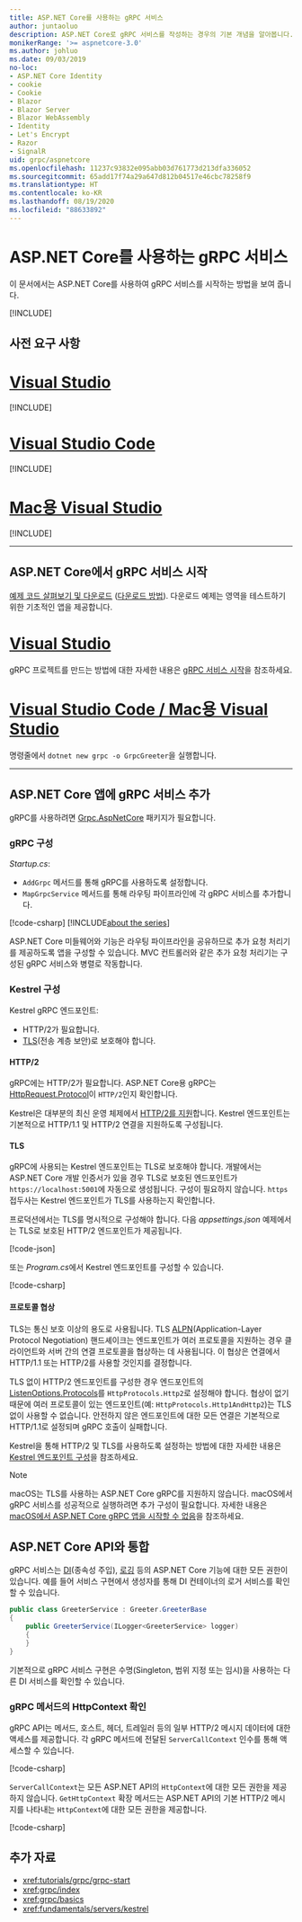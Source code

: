 ```yaml
---
title: ASP.NET Core를 사용하는 gRPC 서비스
author: juntaoluo
description: ASP.NET Core로 gRPC 서비스를 작성하는 경우의 기본 개념을 알아봅니다.
monikerRange: '>= aspnetcore-3.0'
ms.author: johluo
ms.date: 09/03/2019
no-loc:
- ASP.NET Core Identity
- cookie
- Cookie
- Blazor
- Blazor Server
- Blazor WebAssembly
- Identity
- Let's Encrypt
- Razor
- SignalR
uid: grpc/aspnetcore
ms.openlocfilehash: 11237c93832e095abb03d761773d213dfa336052
ms.sourcegitcommit: 65add17f74a29a647d812b04517e46cbc78258f9
ms.translationtype: HT
ms.contentlocale: ko-KR
ms.lasthandoff: 08/19/2020
ms.locfileid: "88633892"
---
```

# <a name="grpc-services-with-aspnet-core"></a>ASP.NET Core를 사용하는 gRPC 서비스

이 문서에서는 ASP.NET Core를 사용하여 gRPC 서비스를 시작하는 방법을 보여 줍니다.

[!INCLUDE[](~/includes/gRPCazure.md)]

## <a name="prerequisites"></a>사전 요구 사항

# <a name="visual-studio"></a>[Visual Studio](#tab/visual-studio)

[!INCLUDE[](~/includes/net-core-prereqs-vs-3.0.md)]

# <a name="visual-studio-code"></a>[Visual Studio Code](#tab/visual-studio-code)

[!INCLUDE[](~/includes/net-core-prereqs-vsc-3.0.md)]

# <a name="visual-studio-for-mac"></a>[Mac용 Visual Studio](#tab/visual-studio-mac)

[!INCLUDE[](~/includes/net-core-prereqs-mac-3.0.md)]

---

## <a name="get-started-with-grpc-service-in-aspnet-core"></a>ASP.NET Core에서 gRPC 서비스 시작

[예제 코드 살펴보기 및 다운로드](https://github.com/dotnet/AspNetCore.Docs/tree/master/aspnetcore/tutorials/grpc/grpc-start/sample) ([다운로드 방법](xref:index#how-to-download-a-sample)). 다운로드 예제는 영역을 테스트하기 위한 기초적인 앱을 제공합니다.

# <a name="visual-studio"></a>[Visual Studio](#tab/visual-studio)

gRPC 프로젝트를 만드는 방법에 대한 자세한 내용은 [gRPC 서비스 시작](xref:tutorials/grpc/grpc-start)을 참조하세요.

# <a name="visual-studio-code--visual-studio-for-mac"></a>[Visual Studio Code / Mac용 Visual Studio](#tab/visual-studio-code+visual-studio-mac)

명령줄에서 `dotnet new grpc -o GrpcGreeter`을 실행합니다.

---

## <a name="add-grpc-services-to-an-aspnet-core-app"></a>ASP.NET Core 앱에 gRPC 서비스 추가

gRPC를 사용하려면 [Grpc.AspNetCore](https://www.nuget.org/packages/Grpc.AspNetCore) 패키지가 필요합니다.

### <a name="configure-grpc"></a>gRPC 구성

*Startup.cs*:

* `AddGrpc` 메서드를 통해 gRPC를 사용하도록 설정합니다.
* `MapGrpcService` 메서드를 통해 라우팅 파이프라인에 각 gRPC 서비스를 추가합니다.

[!code-csharp[](~/tutorials/grpc/grpc-start/sample/GrpcGreeter/Startup.cs?name=snippet&highlight=7,24)]
[!INCLUDE[about the series](~/includes/code-comments-loc.md)]

ASP.NET Core 미들웨어와 기능은 라우팅 파이프라인을 공유하므로 추가 요청 처리기를 제공하도록 앱을 구성할 수 있습니다. MVC 컨트롤러와 같은 추가 요청 처리기는 구성된 gRPC 서비스와 병렬로 작동합니다.

### <a name="configure-kestrel"></a>Kestrel 구성

Kestrel gRPC 엔드포인트:

* HTTP/2가 필요합니다.
* [TLS](https://tools.ietf.org/html/rfc5246)(전송 계층 보안)로 보호해야 합니다.

#### <a name="http2"></a>HTTP/2

gRPC에는 HTTP/2가 필요합니다. ASP.NET Core용 gRPC는 [HttpRequest.Protocol](xref:Microsoft.AspNetCore.Http.HttpRequest.Protocol*)이 `HTTP/2`인지 확인합니다.

Kestrel은 대부분의 최신 운영 체제에서 [HTTP/2를 지원](xref:fundamentals/servers/kestrel#http2-support)합니다. Kestrel 엔드포인트는 기본적으로 HTTP/1.1 및 HTTP/2 연결을 지원하도록 구성됩니다.

#### <a name="tls"></a>TLS

gRPC에 사용되는 Kestrel 엔드포인트는 TLS로 보호해야 합니다. 개발에서는 ASP.NET Core 개발 인증서가 있을 경우 TLS로 보호된 엔드포인트가 `https://localhost:5001`에 자동으로 생성됩니다. 구성이 필요하지 않습니다. `https` 접두사는 Kestrel 엔드포인트가 TLS를 사용하는지 확인합니다.

프로덕션에서는 TLS를 명시적으로 구성해야 합니다. 다음 *appsettings.json* 예제에서는 TLS로 보호된 HTTP/2 엔드포인트가 제공됩니다.

[!code-json[](~/grpc/aspnetcore/sample/appsettings.json?highlight=4)]

또는 *Program.cs*에서 Kestrel 엔드포인트를 구성할 수 있습니다.

[!code-csharp[](~/grpc/aspnetcore/sample/Program.cs?highlight=7&name=snippet)]

#### <a name="protocol-negotiation"></a>프로토콜 협상

TLS는 통신 보호 이상의 용도로 사용됩니다. TLS [ALPN](https://tools.ietf.org/html/rfc7301#section-3)(Application-Layer Protocol Negotiation) 핸드셰이크는 엔드포인트가 여러 프로토콜을 지원하는 경우 클라이언트와 서버 간의 연결 프로토콜을 협상하는 데 사용됩니다. 이 협상은 연결에서 HTTP/1.1 또는 HTTP/2를 사용할 것인지를 결정합니다.

TLS 없이 HTTP/2 엔드포인트를 구성한 경우 엔드포인트의 [ListenOptions.Protocols](xref:fundamentals/servers/kestrel#listenoptionsprotocols)를 `HttpProtocols.Http2`로 설정해야 합니다. 협상이 없기 때문에 여러 프로토콜이 있는 엔드포인트(예: `HttpProtocols.Http1AndHttp2`)는 TLS 없이 사용할 수 없습니다. 안전하지 않은 엔드포인트에 대한 모든 연결은 기본적으로 HTTP/1.1로 설정되며 gRPC 호출이 실패합니다.

Kestrel을 통해 HTTP/2 및 TLS를 사용하도록 설정하는 방법에 대한 자세한 내용은 [Kestrel 엔드포인트 구성](xref:fundamentals/servers/kestrel#endpoint-configuration)을 참조하세요.

> [!NOTE]
> macOS는 TLS를 사용하는 ASP.NET Core gRPC를 지원하지 않습니다. macOS에서 gRPC 서비스를 성공적으로 실행하려면 추가 구성이 필요합니다. 자세한 내용은 [macOS에서 ASP.NET Core gRPC 앱을 시작할 수 없음](xref:grpc/troubleshoot#unable-to-start-aspnet-core-grpc-app-on-macos)을 참조하세요.

## <a name="integration-with-aspnet-core-apis"></a>ASP.NET Core API와 통합

gRPC 서비스는 [DI](xref:fundamentals/dependency-injection)(종속성 주입), [로깅](xref:fundamentals/logging/index) 등의 ASP.NET Core 기능에 대한 모든 권한이 있습니다. 예를 들어 서비스 구현에서 생성자를 통해 DI 컨테이너의 로거 서비스를 확인할 수 있습니다.

```csharp
public class GreeterService : Greeter.GreeterBase
{
    public GreeterService(ILogger<GreeterService> logger)
    {
    }
}
```

기본적으로 gRPC 서비스 구현은 수명(Singleton, 범위 지정 또는 임시)을 사용하는 다른 DI 서비스를 확인할 수 있습니다.

### <a name="resolve-httpcontext-in-grpc-methods"></a>gRPC 메서드의 HttpContext 확인

gRPC API는 메서드, 호스트, 헤더, 트레일러 등의 일부 HTTP/2 메시지 데이터에 대한 액세스를 제공합니다. 각 gRPC 메서드에 전달된 `ServerCallContext` 인수를 통해 액세스할 수 있습니다.

[!code-csharp[](~/grpc/aspnetcore/sample/GrcpService/GreeterService.cs?highlight=3-4&name=snippet)]

`ServerCallContext`는 모든 ASP.NET API의 `HttpContext`에 대한 모든 권한을 제공하지 않습니다. `GetHttpContext` 확장 메서드는 ASP.NET API의 기본 HTTP/2 메시지를 나타내는 `HttpContext`에 대한 모든 권한을 제공합니다.

[!code-csharp[](~/grpc/aspnetcore/sample/GrcpService/GreeterService2.cs?highlight=6-7&name=snippet)]


## <a name="additional-resources"></a>추가 자료

* <xref:tutorials/grpc/grpc-start>
* <xref:grpc/index>
* <xref:grpc/basics>
* <xref:fundamentals/servers/kestrel>
